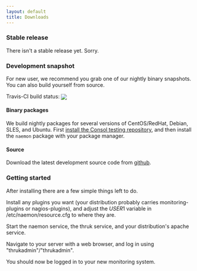 ```yaml
---
layout: default
title: Downloads
---
```


### Stable release
There isn't a stable release yet. Sorry.

### Development snapshot
For new user, we recommend you grab one of our nightly binary snapshots. You can also build yourself from source.

Travis-CI build status: <a href="https://travis-ci.org/naemon/naemon" alt="Build Status"><img style="vertical-align:sub;" src="https://travis-ci.org/naemon/naemon-core.png?branch=master"></a>

#### Binary packages
We build nightly packages for several versions of CentOS/RedHat, Debian, SLES, and Ubuntu. First [install the Consol testing repository](http://labs.consol.de/repo/testing/), and then install the `naemon` package with your package manager.

#### Source
Download the latest development source code from [github](http://github.com/naemon/naemon).

### Getting started
After installing there are a few simple things left to do.

Install any plugins you want (your distribution probably carries monitoring-plugins or nagios-plugins), and adjust the $USER1$ variable in /etc/naemon/resource.cfg to where they are.

Start the naemon service, the thruk service, and your distribution's apache service.

Navigate to your server with a web browser, and log in using "thrukadmin"/"thrukadmin".

You should now be logged in to your new monitoring system.
